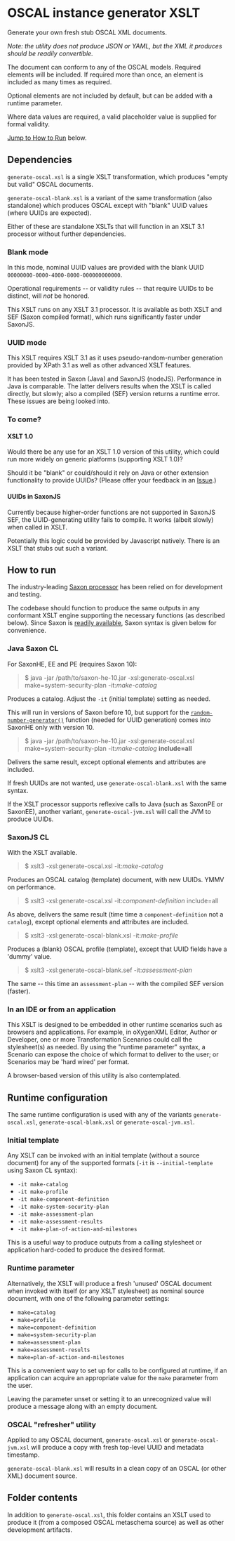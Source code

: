 # OSCAL instance generator XSLT

Generate your own fresh stub OSCAL XML documents.

*Note: the utility does not produce JSON or YAML, but the XML it produces should be readily convertible.*

The document can conform to any of the OSCAL models. Required elements will be included. If required more than once, an element is included as many times as required.

Optional elements are not included by default, but can be added with a runtime parameter.

Where data values are required, a valid placeholder value is supplied for formal validity.

[Jump to How to Run](#how-to-run) below.

## Dependencies

`generate-oscal.xsl` is a single XSLT transformation, which produces "empty but valid" OSCAL documents.

`generate-oscal-blank.xsl` is a variant of the same transformation (also standalone) which produces OSCAL except with "blank" UUID values (where UUIDs are expected).

Either of these are standalone XSLTs that will function in an XSLT 3.1 processor without further dependencies.

### Blank mode

In this mode, nominal UUID values are provided with the blank UUID `00000000-0000-4000-8000-000000000000`.

Operational requirements -- or validity rules -- that require UUIDs to be distinct, will *not* be honored.

This XSLT runs on any XSLT 3.1 processor. It is available as both XSLT and SEF (Saxon compiled format), which runs significantly faster under SaxonJS.

### UUID mode

This XSLT requires XSLT 3.1 as it uses pseudo-random-number generation provided by XPath 3.1 as well as other advanced XSLT features.

It has been tested in Saxon (Java) and SaxonJS (nodeJS). Performance in Java is comparable. The latter delivers results when the XSLT is called directly, but slowly; also a compiled (SEF) version returns a runtime error. These issues are being looked into.

### To come?

#### XSLT 1.0

Would there be any use for an XSLT 1.0 version of this utility, which could run more widely on generic platforms (supporting XSLT 1.0)?

Should it be "blank" or could/should it rely on Java or other extension functionality to provide UUIDs? (Please offer your feedback in an [Issue](https://github.com/usnistgov/oscal-tools/issues).)

#### UUIDs in SaxonJS

Currently because higher-order functions are not supported in SaxonJS SEF, the UUID-generating utility fails to compile. It works (albeit slowly) when called in XSLT.

Potentially this logic could be provided by Javascript natively. There is an XSLT that stubs out such a variant.

## How to run

The industry-leading [Saxon processor](https://www.saxonica.com/products/products.xml) has been relied on for development and testing.

The codebase should function to produce the same outputs in any conformant XSLT engine supporting the necessary functions (as described below). Since Saxon is [readily available](https://sourceforge.net/projects/saxon/files/Saxon-HE/10/Java/), Saxon syntax is given below for convenience.

### Java Saxon CL

For SaxonHE, EE and PE (requires Saxon 10):

>  $ java -jar /path/to/saxon-he-10.jar -xsl:generate-oscal.xsl make=system-security-plan -it:*make-catalog*
    
Produces a catalog. Adjust the `-it` (initial template) setting as needed.

This will run in versions of Saxon before 10, but support for the [`random-number-generator()`](https://www.w3.org/TR/xpath-functions-31/#func-random-number-generator) function (needed for UUID generation) comes into SaxonHE only with version 10.

>  $ java -jar /path/to/saxon-he-10.jar -xsl:generate-oscal.xsl make=system-security-plan -it:*make-catalog* **include=all**
    
Delivers the same result, except optional elements and attributes are included.

If fresh UUIDs are not wanted, use `generate-oscal-blank.xsl` with the same syntax.

If the XSLT processor supports reflexive calls to Java (such as SaxonPE or SaxonEE), another variant, `generate-oscal-jvm.xsl` will call the JVM to produce UUIDs.

### SaxonJS CL

With the XSLT available.

> $ xslt3 -xsl:generate-oscal.xsl -it:*make-catalog*

Produces an OSCAL catalog (template) document, with new UUIDs. YMMV on performance.

> $ xslt3 -xsl:generate-oscal.xsl -it:*component-definition* include=all

As above, delivers the same result (time time a `component-definition` not a `catalog`), except optional elements and attributes are included.

> $ xslt3 -xsl:generate-oscal-blank.xsl -it:*make-profile*

Produces a (blank) OSCAL profile (template), except that UUID fields have a 'dummy' value.

> $ xslt3 -xsl:generate-oscal-blank.sef -it:*assessment-plan*

The same -- this time an `assessment-plan` -- with the compiled SEF version (faster).

### In an IDE or from an application

This XSLT is designed to be embedded in other runtime scenarios such as browsers and applications. For example, in oXygenXML Editor, Author or Developer, one or more Transformation Scenarios could call the stylesheet(s) as needed. By using the "runtime parameter" syntax, a Scenario can expose the choice of which format to deliver to the user; or Scenarios may be 'hard wired' per format.

A browser-based version of this utility is also contemplated.

## Runtime configuration

The same runtime configuration is used with any of the variants `generate-oscal.xsl`, `generate-oscal-blank.xsl` or `generate-oscal-jvm.xsl`.

### Initial template

Any XSLT can be invoked with an initial template (without a source document) for any of the supported formats (`-it` is `--initial-template` using Saxon CL syntax):

- `-it make-catalog` 
- `-it make-profile` 
- `-it make-component-definition` 
- `-it make-system-security-plan` 
- `-it make-assessment-plan` 
- `-it make-assessment-results` 
- `-it make-plan-of-action-and-milestones` 

This is a useful way to produce outputs from a calling stylesheet or application hard-coded to produce the desired format.

### Runtime parameter

Alternatively, the XSLT will produce a fresh 'unused' OSCAL document when invoked with itself (or any XSLT stylesheet) as nominal source document, with one of the following parameter settings:

- `make=catalog` 
- `make=profile` 
- `make=component-definition` 
- `make=system-security-plan` 
- `make=assessment-plan` 
- `make=assessment-results` 
- `make=plan-of-action-and-milestones` 

This is a convenient way to set up for calls to be configured at runtime, if an application can acquire an appropriate value for the `make` parameter from the user.

Leaving the parameter unset or setting it to an unrecognized value will produce a message along with an empty document.

### OSCAL "refresher" utility

Applied to any OSCAL document, `generate-oscal.xsl` or `generate-oscal-jvm.xsl` will produce a copy with fresh top-level UUID and metadata timestamp.

`generate-oscal-blank.xsl` will results in a clean copy of an OSCAL (or other XML) document source.

## Folder contents

In addition to `generate-oscal.xsl`, this folder contains an XSLT used to produce it (from a composed OSCAL metaschema source) as well as other development artifacts.

